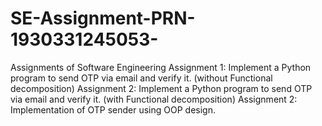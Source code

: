 # SE-Assignment-PRN-1930331245053-
Assignments of Software Engineering
Assignment 1: Implement a Python program to send OTP via email and verify it. (without Functional decomposition)
Assignment 2: Implement a Python program to send OTP via email and verify it. (with Functional decomposition)
Assignment 2: Implementation of OTP sender using OOP design.
